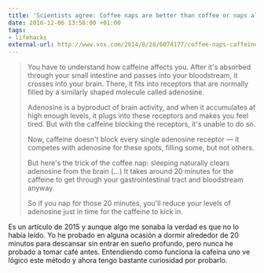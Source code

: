 ```yaml
---
title: 'Scientists agree: Coffee naps are better than coffee or naps alone'
date: 2016-12-06 13:58:00 +01:00
tags:
- lifehacks
external-url: http://www.vox.com/2014/8/28/6074177/coffee-naps-caffeine-science?utm_campaign=vox.social&utm_medium=social&utm_content=voxdotcom&utm_source=twitter
---
```


> You have to understand how caffeine affects you. After it's absorbed through your small intestine and passes into your bloodstream, it crosses into your brain. There, it fits into receptors that are normally filled by a similarly shaped molecule called adenosine.
>
> Adenosine is a byproduct of brain activity, and when it accumulates at high enough levels, it plugs into these receptors and makes you feel tired. But with the caffeine blocking the receptors, it's unable to do so.
>
> Now, caffeine doesn't block every single adenosine receptor — it competes with adenosine for these spots, filling some, but not others.
>
> But here's the trick of the coffee nap: sleeping naturally clears adenosine from the brain (...) It takes around 20 minutes for the caffeine to get through your gastrointestinal tract and bloodstream anyway.
>
> So if you nap for those 20 minutes, you'll reduce your levels of adenosine just in time for the caffeine to kick in.

Es un artículo de 2015 y aunque algo me sonaba la verdad es que no lo había leído.  Yo he probado en alguna ocasión a dormir alrededor de 20 minutos para descansar sin entrar en sueño profundo, pero nunca he probado a tomar café antes. Entendiendo como funciona la cafeína uno ve lógico este método y ahora tengo bastante curiosidad por probarlo.